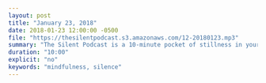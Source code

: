 ```yaml
---
layout: post
title: "January 23, 2018"
date: 2018-01-23 12:00:00 -0500
file: "https://thesilentpodcast.s3.amazonaws.com/12-20180123.mp3"
summary: "The Silent Podcast is a 10-minute pocket of stillness in your day. Listen to it at a set time every day, in the middle of a busy commute, or when you simply need a break from all of the hustle and bustle of distraction around you."
duration: "10:00"
explicit: "no"
keywords: "mindfulness, silence"
---
```

